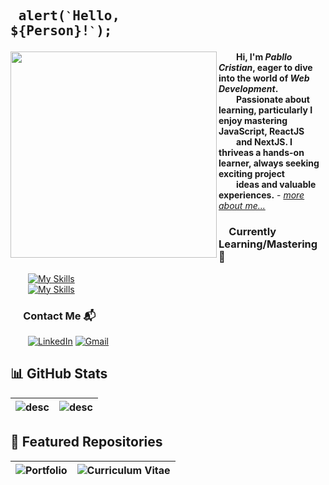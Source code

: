 ## <pre> alert(`` ` ``Hello, ${Person}!`` ` ``); </pre>
<img src="https://user-images.githubusercontent.com/74038190/212750996-938b257b-266c-45a7-9af7-655341c0f58b.gif" align="left" width="330px"> &emsp;&emsp;<b>Hi, I'm _Pabllo Cristian_, eager to dive into the world of _Web Development_.<br />&emsp;&emsp;Passionate about learning, particularly I enjoy mastering JavaScript, ReactJS<br />&emsp;&emsp;and NextJS. I thriveas a hands-on learner, always seeking exciting project<br />&emsp;&emsp;ideas and valuable experiences.</b> - <a href="https://ikpc.github.io/portfolio/"><i>more about me...</i></a>


### &emsp;Currently Learning/Mastering 🔧
&emsp;&emsp;[![My Skills](https://skillicons.dev/icons?i=html,css,js,ts,tailwind)](https://skillicons.dev)<br/>
&emsp;&emsp;[![My Skills](https://skillicons.dev/icons?i=react,next,nodejs,mysql,vscode)](https://skillicons.dev)

### &emsp; Contact Me 📬
  &emsp;&emsp;[![LinkedIn](https://skillicons.dev/icons?i=linkedin)](https://www.linkedin.com/in/pabllo-cristian-f-a926062b3)
  [![Gmail](https://skillicons.dev/icons?i=gmail)](mailto:pabllo.dev@gmail.com)<br/>

## 📊 GitHub Stats 
| <picture> <source media="(prefers-color-scheme: dark)"  align="center" srcset="https://github-readme-stats.vercel.app/api?username=IkPc&show_icons=true&theme=tokyonight"/><img alt="desc" src="https://github-readme-stats.vercel.app/api?username=IkPc&show_icons=true&theme=default"/></picture> | <picture><source media="(prefers-color-scheme: dark)"  align="center" srcset="https://github-readme-stats.vercel.app/api/top-langs?username=IkPc&layout=compact&theme=tokyonight"/><img alt="desc" src="https://github-readme-stats.vercel.app/api/top-langs?username=IkPc&layout=compact&theme=default"/> </picture> |
| ------------- | ------------- |

## 📂 Featured Repositories
| <picture> <source media="(prefers-color-scheme: dark)" srcset="https://github-readme-stats.vercel.app/api/pin/?username=IkPc&repo=portfolio&theme=tokyonight"/><img alt="Portfolio" src="https://github-readme-stats.vercel.app/api/pin/?username=IkPc&repo=portfolio&theme=default"/></picture> | <picture> <source media="(prefers-color-scheme: dark)" srcset="https://github-readme-stats.vercel.app/api/pin/?username=IkPc&repo=Curriculum-Vitae&theme=tokyonight"/><img alt="Curriculum Vitae" src="https://github-readme-stats.vercel.app/api/pin/?username=IkPc&repo=Curriculum-Vitae&theme=default"/></picture> |
| ------------- | ------------- |
